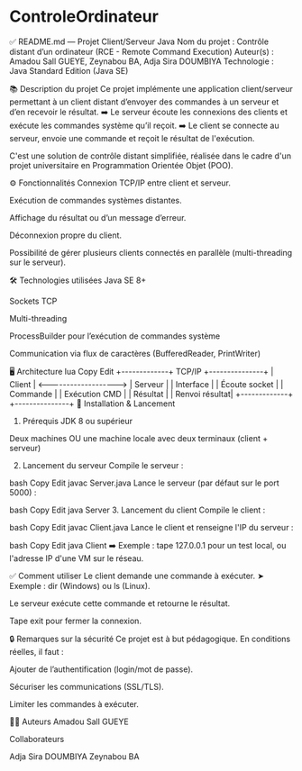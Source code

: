 # ControleOrdinateur

✅ README.md — Projet Client/Serveur Java
Nom du projet : Contrôle distant d’un ordinateur (RCE - Remote Command Execution)
Auteur(s) : Amadou Sall GUEYE, Zeynabou BA, Adja Sira DOUMBIYA
Technologie : Java Standard Edition (Java SE)

📚 Description du projet
Ce projet implémente une application client/serveur permettant à un client distant d’envoyer des commandes à un serveur et d’en recevoir le résultat.
➡️ Le serveur écoute les connexions des clients et exécute les commandes système qu’il reçoit.
➡️ Le client se connecte au serveur, envoie une commande et reçoit le résultat de l'exécution.

C'est une solution de contrôle distant simplifiée, réalisée dans le cadre d'un projet universitaire en Programmation Orientée Objet (POO).

⚙️ Fonctionnalités
Connexion TCP/IP entre client et serveur.

Exécution de commandes systèmes distantes.

Affichage du résultat ou d’un message d’erreur.

Déconnexion propre du client.

Possibilité de gérer plusieurs clients connectés en parallèle (multi-threading sur le serveur).

🛠️ Technologies utilisées
Java SE 8+

Sockets TCP

Multi-threading

ProcessBuilder pour l’exécution de commandes système

Communication via flux de caractères (BufferedReader, PrintWriter)

🖥️ Architecture
lua
Copy
Edit
+-------------+          TCP/IP         +---------------+
|   Client    |  <------------------->  |    Serveur    |
| Interface   |                        | Écoute socket  |
| Commande    |                        | Exécution CMD  |
| Résultat    |                        | Renvoi résultat|
+-------------+                        +---------------+
🚀 Installation & Lancement
1. Prérequis
JDK 8 ou supérieur

Deux machines OU une machine locale avec deux terminaux (client + serveur)

2. Lancement du serveur
Compile le serveur :

bash
Copy
Edit
javac Server.java
Lance le serveur (par défaut sur le port 5000) :

bash
Copy
Edit
java Server
3. Lancement du client
Compile le client :

bash
Copy
Edit
javac Client.java
Lance le client et renseigne l'IP du serveur :

bash
Copy
Edit
java Client
➡️ Exemple : tape 127.0.0.1 pour un test local, ou l'adresse IP d'une VM sur le réseau.

✅ Comment utiliser
Le client demande une commande à exécuter.
➤ Exemple : dir (Windows) ou ls (Linux).

Le serveur exécute cette commande et retourne le résultat.

Tape exit pour fermer la connexion.

🔒 Remarques sur la sécurité
Ce projet est à but pédagogique. En conditions réelles, il faut :

Ajouter de l’authentification (login/mot de passe).

Sécuriser les communications (SSL/TLS).

Limiter les commandes à exécuter.

👨‍💻 Auteurs
Amadou Sall GUEYE

Collaborateurs 

Adja Sira DOUMBIYA
Zeynabou BA
